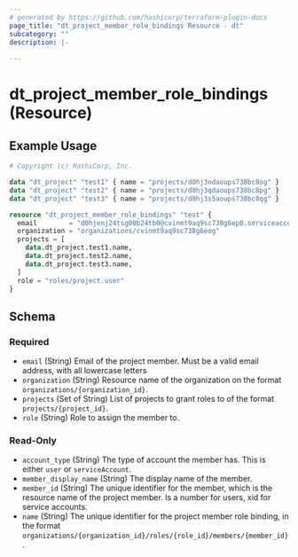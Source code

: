 ```yaml
---
# generated by https://github.com/hashicorp/terraform-plugin-docs
page_title: "dt_project_member_role_bindings Resource - dt"
subcategory: ""
description: |-
  
---
```


# dt_project_member_role_bindings (Resource)



## Example Usage

```terraform
# Copyright (c) HashiCorp, Inc.

data "dt_project" "test1" { name = "projects/d0hj3ndaoups738bc8og" }
data "dt_project" "test2" { name = "projects/d0hj3qdaoups738bc8pg" }
data "dt_project" "test3" { name = "projects/d0hj3s5aoups738bc8qg" }

resource "dt_project_member_role_bindings" "test" {
  email        = "d0hjenj24tsg00b24tb0@cvinmt9aq9sc738g6ep0.serviceaccount.d21s.com"
  organization = "organizations/cvinmt9aq9sc738g6eog"
  projects = [
    data.dt_project.test1.name,
    data.dt_project.test2.name,
    data.dt_project.test3.name,
  ]
  role = "roles/project.user"
}
```

<!-- schema generated by tfplugindocs -->
## Schema

### Required

- `email` (String) Email of the project member. Must be a valid email address, with all lowercase letters
- `organization` (String) Resource name of the organization on the format `organizations/{organization_id}`.
- `projects` (Set of String) List of projects to grant roles to of the format `projects/{project_id}`.
- `role` (String) Role to assign the member to.

### Read-Only

- `account_type` (String) The type of account the member has. This is either `user` or `serviceAccount`.
- `member_display_name` (String) The display name of the member.
- `member_id` (String) The unique identifier for the member, which is the resource name of the project member. Is a number for users, xid for service accounts.
- `name` (String) The unique identifier for the project member role binding, in the format `organizations/{organization_id}/roles/{role_id}/members/{member_id}`.
